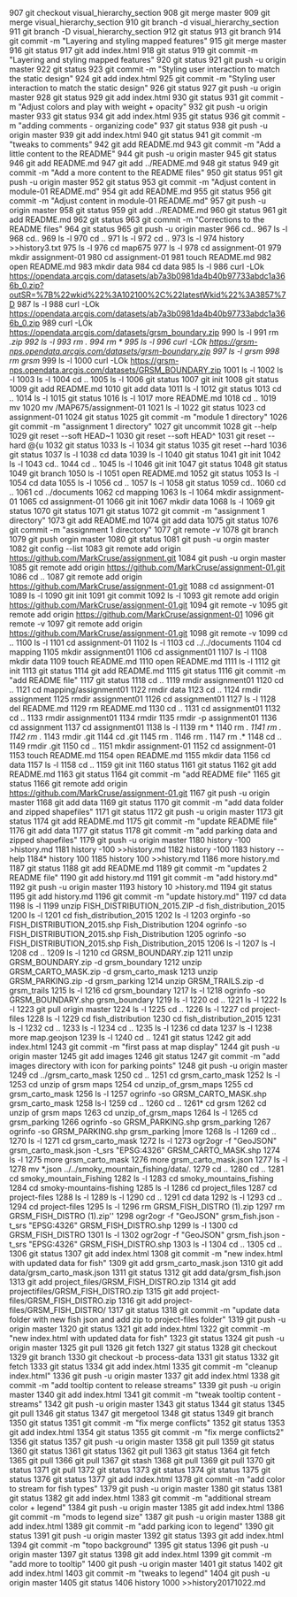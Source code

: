   907  git checkout visual_hierarchy_section
  908  git merge master
  909  git merge  visual_hierarchy_section
  910  git branch -d visual_hierarchy_section
  911  git branch -D visual_hierarchy_section
  912  git status
  913  git branch
  914  git commit -m "Layering and styling mapped features"
  915  git merge master
  916  git status
  917  git add index.html
  918  git status
  919  git commit -m "Layering and styling mapped features"
  920  git status
  921  git push -u origin master
  922  git status
  923  git commit -m "Styling user interaction to match the static design"
  924  git add index.html
  925  git commit -m "Styling user interaction to match the static design"
  926  git status
  927  git push -u origin master
  928  git status
  929  git add index.html
  930  git status
  931  git commit -m "Adjust colors and play with weight + opacity"
  932  git push -u origin master
  933  git status
  934  git add index.html
  935  git status
  936  git commit -m "adding comments - organizing code"
  937  git status
  938  git push -u origin master
  939  git add index.html
  940  git status
  941  git commit -m "tweaks to comments"
  942  git add README.md
  943  git commit -m "Add a little content to the README"
  944  git push -u origin master
  945  git status
  946  git add README.md
  947  git add ../README.md
  948  git status
  949  git commit -m "Add a more content to the README files"
  950  git status
  951  git push -u origin master
  952  git status
  953  git commit -m "Adjust content in module-01 README.md"
  954  git add README.md
  955  git status
  956  git commit -m "Adjust content in module-01 README.md"
  957  git push -u origin master
  958  git status
  959  git add ../README.md
  960  git status
  961  git add README.md
  962  git status
  963  git commit -m "Corrections to the README files"
  964  git status
  965  git push -u origin master
  966  cd..
  967  ls -l
  968  cd..
  969  ls -l
  970  cd ..
  971  ls -l
  972  cd ..
  973  ls -l
  974  history >>history3.txt
  975  ls -l
  976  cd map675
  977  ls -l
  978  cd assignment-01
  979  mkdir assignment-01
  980  cd assignment-01
  981  touch README.md
  982  open README.md
  983  mkdir data
  984  cd data
  985  ls -l
  986  curl -LOk https://opendata.arcgis.com/datasets/ab7a3b0981da4b40b97733abdc1a366b_0.zip?outSR=%7B%22wkid%22%3A102100%2C%22latestWkid%22%3A3857%7D
  987  ls -l
  988  curl -LOk https://opendata.arcgis.com/datasets/ab7a3b0981da4b40b97733abdc1a366b_0.zip
  989  curl -LOk https://opendata.arcgis.com/datasets/grsm_boundary.zip
  990  ls -l
  991  rm *.zip
  992  ls -l
  993  rm *.
  994  rm *
  995  ls -l
  996  curl -LOk https://grsm-nps.opendata.arcgis.com/datasets/grsm-boundary.zip
  997  ls -l grsm*
  998  rm grsm*
  999  ls -l
 1000  curl -LOk https://grsm-nps.opendata.arcgis.com/datasets/GRSM_BOUNDARY.zip
 1001  ls -l
 1002  ls -l
 1003  ls -l
 1004  cd ..
 1005  ls -l
 1006  git status
 1007  git init
 1008  git status
 1009  git add README.md
 1010  git add data
 1011  ls -l
 1012  git status
 1013  cd ..
 1014  ls -l
 1015  git status
 1016  ls -l
 1017  more README.md
 1018  cd ..
 1019  mv
 1020  mv /MAP675/assignment-01
 1021  ls -l
 1022  git status
 1023  cd assignment-01
 1024  git status
 1025  git commit -m "module 1 directory"
 1026  git commit -m "assignment 1 directory"
 1027  git uncommit
 1028  git --help
 1029  git reset --soft HEAD~1
 1030  git reset --soft HEAD^
 1031  git reset --hard @{u
 1032  git status
 1033  ls -l
 1034  git status
 1035  git reset --hard
 1036  git status
 1037  ls -l
 1038  cd data
 1039  ls -l
 1040  git status
 1041  git init
 1042  ls -l
 1043  cd..
 1044  cd ..
 1045  ls -l
 1046  git init
 1047  git status
 1048  git status
 1049  git branch
 1050  ls -l
 1051  open README.md
 1052  git status
 1053  ls -l
 1054  cd data
 1055  ls -l
 1056  cd ..
 1057  ls -l
 1058  git status
 1059  cd..
 1060  cd ..
 1061  cd ../documents
 1062  cd mapping
 1063  ls -l
 1064  mkdir assignment-01
 1065  cd  assignment-01
 1066  git init
 1067  mkdir data
 1068  ls -l
 1069  git status
 1070  git status
 1071  git status
 1072  git commit -m "assignment 1 directory"
 1073  git add README.md
 1074  git add data
 1075  git status
 1076  git commit -m "assignment 1 directory"
 1077  git remote -v
 1078  git branch
 1079  git push orgin master
 1080  git status
 1081  git push -u orgin master
 1082  git config --list
 1083  git remote add origin https://github.com/MarkCruse/assignment.git
 1084  git push -u orgin master
 1085  git remote add origin https://github.com/MarkCruse/assignment-01.git
 1086  cd ..
 1087  git remote add origin https://github.com/MarkCruse/assignment-01.git
 1088  cd assignment-01
 1089  ls -l
 1090  git init
 1091  git commit
 1092  ls -l
 1093  git remote add origin https://github.com/MarkCruse/assignment-01.git
 1094  git remote -v
 1095  git remote add origin https://github.com/MarkCruse/assignment-01
 1096  git remote -v
 1097  git remote add origin https://github.com/MarkCruse/assignment-01.git
 1098  git remote -v
 1099  cd ..
 1100  ls -l
 1101  cd assignment-01
 1102  ls -l
 1103  cd ../../documents
 1104  cd mapping
 1105  mkdir assignment01
 1106  cd assignment01
 1107  ls -l
 1108  mkdir data
 1109  touch README.md
 1110  open README.md
 1111  ls -l
 1112  git init
 1113  git status
 1114  git add README.md
 1115  git status
 1116  git commit -m "add README file"
 1117  git status
 1118  cd ..
 1119  rmdir assignment01
 1120  cd ..
 1121  cd mapping/assignment01
 1122  rmdir data
 1123  cd ..
 1124  rmdir assignment
 1125  rmdir assignment01
 1126  cd assignment01
 1127  ls -l
 1128  del README.md
 1129  rm README.md
 1130  cd ..
 1131  cd assignment01
 1132  cd ..
 1133  rmdir assignment01
 1134  rmdir
 1135  rmdir -p assignment01
 1136  cd assignment
 1137  cd assignment01
 1138  ls -l
 1139  rm *
 1140  rm *.
 1141  rm *.*
 1142  rm .*
 1143  rmdir .git
 1144  cd .git
 1145  rm *.*
 1146  rm .
 1147  rm .*
 1148  cd ..
 1149  rmdir .git
 1150  cd ..
 1151  mkdir assignment-01
 1152  cd assignment-01
 1153  touch README.md
 1154  open README.md
 1155  mkdir data
 1156  cd data
 1157  ls -l
 1158  cd ..
 1159  git init
 1160  status
 1161  git status
 1162  git add README.md
 1163  git status
 1164  git commit -m "add README file"
 1165  git status
 1166  git remote add origin https://github.com/MarkCruse/assignment-01.git
 1167  git push -u origin master
 1168  git add data
 1169  git status
 1170  git commit -m "add data folder and zipped shapefiles"
 1171  git status
 1172  git push -u origin master
 1173  git status
 1174  git add README.md
 1175  git commit -m "update README file"
 1176  git add data
 1177  git status
 1178  git commit -m "add parking data  and zipped shapefiles"
 1179  git push -u origin master
 1180  history -100 >history.md
 1181  history -100 >>history.md
 1182  history -100
 1183  history --help
 1184* history 100
 1185  history 100 >>history.md
 1186  more history.md
 1187  git status
 1188  git add README.md
 1189  git commit -m "updates 2 README file"
 1190  git add history.md
 1191  git commit -m "add history.md"
 1192  git push -u origin master
 1193  history 10 >history.md
 1194  git status
 1195  git add history.md
 1196  git commit -m "update history.md"
 1197  cd data
 1198  ls -l 
 1199  unzip FISH_DISTRIBUTION_2015.ZIP -d fish_distribution_2015
 1200  ls -l
 1201  cd fish_distribution_2015
 1202  ls -l
 1203  orginfo -so FISH_DISTRIBUTION_2015.shp Fish_Distribution
 1204  ogrinfo -so FISH_DISTRIBUTION_2015.shp Fish_Distribution
 1205  ogrinfo -so FISH_DISTRIBUTION_2015.shp Fish_Distribution_2015
 1206  ls -l
 1207  ls -l
 1208  cd ..
 1209  ls -l
 1210  cd GRSM_BOUNDARY.zip
 1211  unzip GRSM_BOUNDARY.zip -d grsm_boundary
 1212  unzip GRSM_CARTO_MASK.zip -d grsm_carto_mask
 1213  unzip GRSM_PARKING.zip -d grsm_parking
 1214  unzip GRSM_TRAILS.zip -d grsm_trails
 1215  ls -l
 1216  cd grsm_boundary
 1217  ls -l
 1218  ogrinfo -so GRSM_BOUNDARY.shp grsm_boundary
 1219  ls -l
 1220  cd ..
 1221  ls -l
 1222  ls -l
 1223  git pull origin master
 1224  ls -l
 1225  cd ..
 1226  ls -l
 1227  cd project-files
 1228  ls -l
 1229  cd fish_distribution
 1230  cd fish_distribution_2015
 1231  ls -l
 1232  cd ..
 1233  ls -l
 1234  cd ..
 1235  ls -l
 1236  cd data
 1237  ls -l
 1238  more map.geojson
 1239  ls -l
 1240  cd ..
 1241  git status
 1242  git add index.html
 1243  git commit -m "first pass at map display"
 1244  git push -u origin master
 1245  git add images
 1246  git status
 1247  git commit -m "add images directory with icon for parking points"
 1248  git push -u origin master
 1249  cd ../grsm_carto_mask
 1250  cd ..
 1251  cd grsm_carto_mask
 1252  ls -l
 1253  cd unzip of grsm maps
 1254  cd unzip_of_grsm_maps
 1255  cd grsm_carto_mask
 1256  ls -l
 1257  ogrinfo -so GRSM_CARTO_MASK.shp grsm_carto_mask
 1258  ls-l
 1259  cd ..
 1260  cd ..
 1261* cd grsm
 1262  cd unzip of grsm maps
 1263  cd unzip_of_grsm_maps
 1264  ls -l
 1265  cd grsm_parking
 1266  ogrinfo -so GRSM_PARKING.shp grsm_parking
 1267  ogrinfo -so GRSM_PARKING.shp grsm_parking |more
 1268  ls -l
 1269  cd ..
 1270  ls -l
 1271  cd grsm_carto_mask
 1272  ls -l
 1273  ogr2ogr -f "GeoJSON" grsm_carto_mask.json -t_srs "EPSG:4326" GRSM_CARTO_MASK.shp
 1274  ls -l
 1275  more grsm_carto_mask
 1276  more grsm_carto_mask.json
 1277  ls -l
 1278  mv *.json ../../smoky_mountain_fishing/data/.
 1279  cd ..
 1280  cd ..
 1281  cd smoky_mountain_Fishing
 1282  ls -l
 1283  cd smoky_mountains_fishing
 1284  cd smoky-mountains-fishing
 1285  ls -l
 1286  cd project_files
 1287  cd project-files
 1288  ls -l
 1289  ls -l
 1290  cd ..
 1291  cd data
 1292  ls -l
 1293  cd ..
 1294  cd project-files
 1295  ls -l
 1296  rm GRSM_FISH_DISTRO (1).zip
 1297  rm GRSM_FISH_DISTRO (1).zip''
 1298  ogr2ogr -f "GeoJSON" grsm_fish.json -t_srs "EPSG:4326" GRSM_FISH_DISTRO.shp
 1299  ls -l
 1300  cd GRSM_FISH_DISTRO
 1301  ls -l
 1302  ogr2ogr -f "GeoJSON" grsm_fish.json -t_srs "EPSG:4326" GRSM_FISH_DISTRO.shp
 1303  ls -l
 1304  cd ..
 1305  cd ..
 1306  git status
 1307  git add index.html
 1308  git commit -m "new index.html with updated data for fish"
 1309  git add grsm_carto_mask.json
 1310  git add data/grsm_carto_mask.json
 1311  git status
 1312  git add data/grsm_fish.json
 1313  git add project_files/GRSM_FISH_DISTRO.zip
 1314  git add projectifiles/GRSM_FISH_DISTRO.zip
 1315  git add project-files/GRSM_FISH_DISTRO.zip
 1316  git add project-files/GRSM_FISH_DISTRO/
 1317  git status
 1318  git commit -m "update data folder with new fish json and add zip to project-files folder"
 1319  git push -u origin master
 1320  git status
 1321  git add index.html
 1322  git commit -m "new index.html with updated data for fish"
 1323  git status
 1324  git push -u origin master
 1325  git pull
 1326  git fetch
 1327  git status
 1328  git checkout
 1329  git branch
 1330  git checkout -b process-data
 1331  git status
 1332  git fetch
 1333  git status
 1334  git add index.html
 1335  git commit -m "cleanup index.html"
 1336  git push -u origin master
 1337  git add index.html
 1338  git commit -m "add tooltip content to release streams"
 1339  git push -u origin master
 1340  git add index.html
 1341  git commit -m "tweak tooltip content - streams"
 1342  git push -u origin master
 1343  git status
 1344  git status
 1345  git pull
 1346  git status
 1347  git mergetool
 1348  git status
 1349  git branch
 1350  git status
 1351  git commit -m "fix merge conflicts"
 1352  git status
 1353  git add index.html
 1354  git status
 1355  git commit -m "fix merge conflicts2"
 1356  git status
 1357  git push -u origin master
 1358  git pull
 1359  git status
 1360  git status
 1361  git status
 1362  git pull
 1363  git status
 1364  git fetch
 1365  git pull
 1366  git pull
 1367  git stash
 1368  git pull
 1369  git pull
 1370  git status
 1371  git pull
 1372  git status
 1373  git status
 1374  git status
 1375  git status
 1376  git status
 1377  git add index.html
 1378  git commit -m "add color to stream for fish types"
 1379  git push -u origin master
 1380  git status
 1381  git status
 1382  git add index.html
 1383  git commit -m "additional stream color + legend"
 1384  git push -u origin master
 1385  git add index.html
 1386  git commit -m "mods to legend size"
 1387  git push -u origin master
 1388  git add index.html
 1389  git commit -m "add parking icon to legend"
 1390  git status
 1391  git push -u origin master
 1392  git status
 1393  git add index.html
 1394  git commit -m "topo background"
 1395  git status
 1396  git push -u origin master
 1397  git status
 1398  git add index.html
 1399  git commit -m "add more to tooltip"
 1400  git push -u origin master
 1401  git status
 1402  git add index.html
 1403  git commit -m "tweaks to legend"
 1404  git push -u origin master
 1405  git status
 1406  history 1000 >>history20171022.md 
